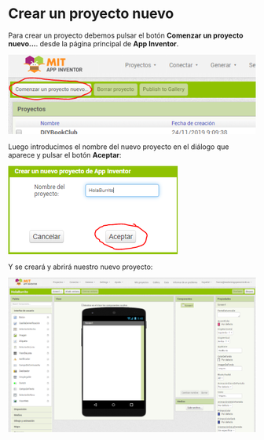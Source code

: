 # Crear un proyecto nuevo

Para crear un proyecto debemos pulsar el botón **Comenzar un proyecto nuevo...**. desde la página principal de **App Inventor**.

![](images/crear-un-proyecto-nuevo-01.png)

Luego introducimos el nombre del nuevo proyecto en el diálogo que aparece y pulsar el botón **Aceptar**:

![](images/crear-un-proyecto-nuevo-02.png)

Y se creará y abrirá nuestro nuevo proyecto:

![](images/crear-un-proyecto-nuevo-03.png)



